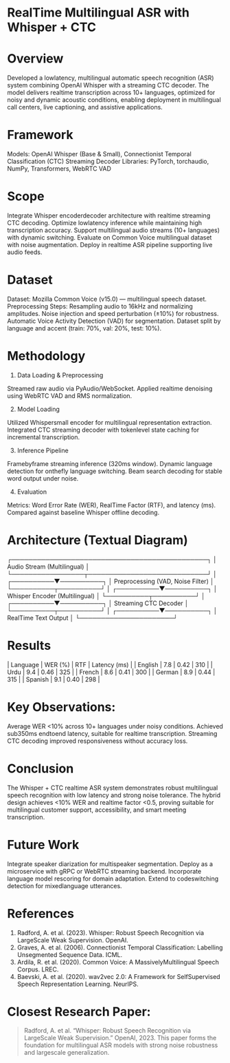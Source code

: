 # RealTime Multilingual ASR with Whisper + CTC

# Overview
Developed a lowlatency, multilingual automatic speech recognition (ASR) system combining OpenAI Whisper with a streaming CTC decoder. The model delivers realtime transcription across 10+ languages, optimized for noisy and dynamic acoustic conditions, enabling deployment in multilingual call centers, live captioning, and assistive applications.

# Framework
Models: OpenAI Whisper (Base & Small), Connectionist Temporal Classification (CTC) Streaming Decoder
Libraries: PyTorch, torchaudio, NumPy, Transformers, WebRTC VAD

# Scope
 Integrate Whisper encoderdecoder architecture with realtime streaming CTC decoding.
 Optimize lowlatency inference while maintaining high transcription accuracy.
 Support multilingual audio streams (10+ languages) with dynamic switching.
 Evaluate on Common Voice multilingual dataset with noise augmentation.
 Deploy in realtime ASR pipeline supporting live audio feeds.

# Dataset
Dataset: Mozilla Common Voice (v15.0) — multilingual speech dataset.
Preprocessing Steps:
 Resampling audio to 16kHz and normalizing amplitudes.
 Noise injection and speed perturbation (±10%) for robustness.
 Automatic Voice Activity Detection (VAD) for segmentation.
 Dataset split by language and accent (train: 70%, val: 20%, test: 10%).

# Methodology
 1. Data Loading & Preprocessing

 Streamed raw audio via PyAudio/WebSocket.
 Applied realtime denoising using WebRTC VAD and RMS normalization.

 2. Model Loading

 Utilized Whispersmall encoder for multilingual representation extraction.
 Integrated CTC streaming decoder with tokenlevel state caching for incremental transcription.

 3. Inference Pipeline

 Framebyframe streaming inference (320ms window).
 Dynamic language detection for onthefly language switching.
 Beam search decoding for stable word output under noise.

 4. Evaluation

 Metrics: Word Error Rate (WER), RealTime Factor (RTF), and latency (ms).
 Compared against baseline Whisper offline decoding.

# Architecture (Textual Diagram)
 ┌──────────────────────────────────────────────┐
 │          Audio Stream (Multilingual)          │
 └─────────────────┬────────────────────────────┘
                   │
        ┌──────────▼──────────┐
        │  Preprocessing (VAD, Noise Filter) │
        └──────────┬──────────┘
                   │
        ┌──────────▼──────────┐
        │ Whisper Encoder (Multilingual) │
        └──────────┬──────────┘
                   │
        ┌──────────▼──────────┐
        │ Streaming CTC Decoder │
        └──────────┬──────────┘
                   │
        ┌──────────▼──────────┐
        │ RealTime Text Output │
        └──────────────────────┘

# Results
| Language | WER (%) | RTF  | Latency (ms) |
| English  | 7.8     | 0.42 | 310          |
| Urdu     | 9.4     | 0.46 | 325          |
| French   | 8.6     | 0.41 | 300          |
| German   | 8.9     | 0.44 | 315          |
| Spanish  | 9.1     | 0.40 | 298          |

# Key Observations:
 Average WER <10% across 10+ languages under noisy conditions.
 Achieved sub350ms endtoend latency, suitable for realtime transcription.
 Streaming CTC decoding improved responsiveness without accuracy loss.

# Conclusion
The Whisper + CTC realtime ASR system demonstrates robust multilingual speech recognition with low latency and strong noise tolerance. The hybrid design achieves <10% WER and realtime factor <0.5, proving suitable for multilingual customer support, accessibility, and smart meeting transcription.

# Future Work
 Integrate speaker diarization for multispeaker segmentation.
 Deploy as a microservice with gRPC or WebRTC streaming backend.
 Incorporate language model rescoring for domain adaptation.
 Extend to codeswitching detection for mixedlanguage utterances.

# References
1. Radford, A. et al. (2023). Whisper: Robust Speech Recognition via LargeScale Weak Supervision. OpenAI.
2. Graves, A. et al. (2006). Connectionist Temporal Classification: Labelling Unsegmented Sequence Data. ICML.
3. Ardila, R. et al. (2020). Common Voice: A MassivelyMultilingual Speech Corpus. LREC.
4. Baevski, A. et al. (2020). wav2vec 2.0: A Framework for SelfSupervised Speech Representation Learning. NeurIPS.

# Closest Research Paper:
> Radford, A. et al. “Whisper: Robust Speech Recognition via LargeScale Weak Supervision.” OpenAI, 2023.
> This paper forms the foundation for multilingual ASR models with strong noise robustness and largescale generalization.
